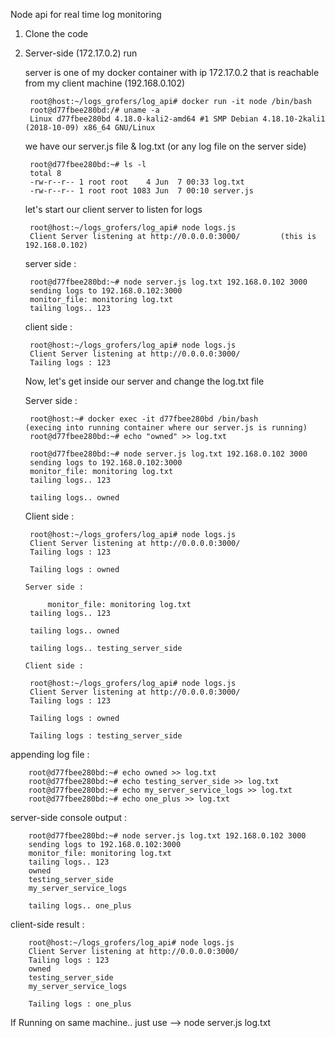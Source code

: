 Node api for real time log monitoring

1. Clone the code
2. Server-side (172.17.0.2) run 
	
	server is one of my docker container with ip 172.17.0.2 that is reachable from my client machine (192.168.0.102)

		root@host:~/logs_grofers/log_api# docker run -it node /bin/bash
		root@d77fbee280bd:/# uname -a 
		Linux d77fbee280bd 4.18.0-kali2-amd64 #1 SMP Debian 4.18.10-2kali1 (2018-10-09) x86_64 GNU/Linux

	we have our server.js file & log.txt (or any log file on the server side)

		root@d77fbee280bd:~# ls -l
		total 8
		-rw-r--r-- 1 root root    4 Jun  7 00:33 log.txt
		-rw-r--r-- 1 root root 1083 Jun  7 00:10 server.js

	let's start our client server to listen for logs

		root@host:~/logs_grofers/log_api# node logs.js
		Client Server listening at http://0.0.0.0:3000/			(this is 192.168.0.102)

	server side : 

		root@d77fbee280bd:~# node server.js log.txt 192.168.0.102 3000
		sending logs to 192.168.0.102:3000
		monitor_file: monitoring log.txt
		tailing logs.. 123

	client side : 
		
		root@host:~/logs_grofers/log_api# node logs.js
		Client Server listening at http://0.0.0.0:3000/
		Tailing logs : 123

	Now, let's get inside our server and change the log.txt file
	
	Server side : 

		root@host:~# docker exec -it d77fbee280bd /bin/bash				(execing into running container where our server.js is running)
		root@d77fbee280bd:~# echo "owned" >> log.txt

		root@d77fbee280bd:~# node server.js log.txt 192.168.0.102 3000
		sending logs to 192.168.0.102:3000
		monitor_file: monitoring log.txt
		tailing logs.. 123

		tailing logs.. owned


	Client side : 
		
		root@host:~/logs_grofers/log_api# node logs.js
		Client Server listening at http://0.0.0.0:3000/
		Tailing logs : 123

		Tailing logs : owned

       Server side : 
	
        	monitor_file: monitoring log.txt
		tailing logs.. 123

		tailing logs.. owned

		tailing logs.. testing_server_side

       Client side : 

		root@host:~/logs_grofers/log_api# node logs.js
		Client Server listening at http://0.0.0.0:3000/
		Tailing logs : 123

		Tailing logs : owned

		Tailing logs : testing_server_side



appending log file :

		root@d77fbee280bd:~# echo owned >> log.txt
		root@d77fbee280bd:~# echo testing_server_side >> log.txt
		root@d77fbee280bd:~# echo my_server_service_logs >> log.txt
		root@d77fbee280bd:~# echo one_plus >> log.txt


server-side console output :

		root@d77fbee280bd:~# node server.js log.txt 192.168.0.102 3000
		sending logs to 192.168.0.102:3000
		monitor_file: monitoring log.txt
		tailing logs.. 123
		owned
		testing_server_side
		my_server_service_logs

		tailing logs.. one_plus


client-side result : 

		root@host:~/logs_grofers/log_api# node logs.js
		Client Server listening at http://0.0.0.0:3000/
		Tailing logs : 123
		owned
		testing_server_side
		my_server_service_logs

		Tailing logs : one_plus



If Running on same machine.. just use -->  node server.js log.txt 

